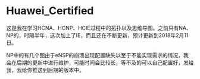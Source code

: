 # Huawei_Certified
这是我在学习HCNA、HCNP、HCIE过程中的拓扑以及思维导图。之前只有NA、NP的，时隔半年，这次加上了IE，而且还在不断更新，预计更新到2018年2月11日。

NP中的有几个图由于eNSP的崩溃出现配置缺失以至于不能实现需求的情况，我会在后期的更新中进行维护，可能时间会比较长，等不及的可以自己配置好，发给我，我给你推送到后期的版本中。


